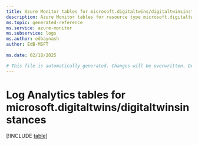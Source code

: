 ```yaml
---
title: Azure Monitor tables for microsoft.digitaltwins/digitaltwinsinstances
description: Azure Monitor tables for resource type microsoft.digitaltwins/digitaltwinsinstances
ms.topic: generated-reference
ms.service: azure-monitor
ms.subservice: logs
ms.author: edbaynash
author: EdB-MSFT
   
ms.date: 02/18/2025

# This file is automatically generated. Changes will be overwritten. Do not change this file directly.
---
```


# Log Analytics tables for microsoft.digitaltwins/digitaltwinsinstances  

[!INCLUDE [table](~/reusable-content/ce-skilling/azure/includes/azure-monitor/reference/tables/microsoft-digitaltwins_digitaltwinsinstances-include.md)]

